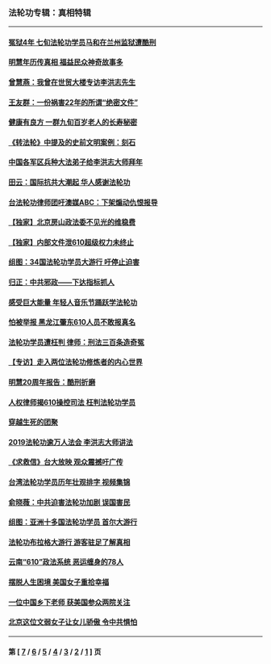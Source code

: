 ### 法轮功专辑：真相特辑
---
#### [冤狱4年 七旬法轮功学员马和在兰州监狱遭酷刑](../../pages/nf4389/n13304688.md?12270430) 
#### [明慧年历传真相 福益民众神奇故事多](../../pages/nf4389/n13294545.md?12270430) 
#### [曾慧燕：我曾在世贸大楼专访李洪志先生](../../pages/nf4389/n12898729.md?12270430) 
#### [王友群：一份祸害22年的所谓“绝密文件”](../../pages/nf4389/n12871750.md?12270430) 
#### [健康有良方 一群九旬百岁老人的长寿秘密](../../pages/nf4389/n12847475.md?12270430) 
#### [《转法轮》中提及的史前文明案例：刻石](../../pages/nf4389/n12758577.md?12270430) 
#### [中国各军区兵种大法弟子给李洪志大师拜年](../../pages/nf4389/n12750047.md?12270430) 
#### [田云：国际抗共大潮起 华人感谢法轮功](../../pages/nf4389/n12357708.md?12270430) 
#### [台法轮功律师团吁澳媒ABC：下架煽动仇恨报导](../../pages/nf4389/n12279917.md?12270430) 
#### [【独家】北京房山政法委不见光的维稳费](../../pages/nf4389/n12031979.md?12270430) 
#### [【独家】内部文件泄610超级权力未终止](../../pages/nf4389/n12023895.md?12270430) 
#### [组图：34国法轮功学员大游行 吁停止迫害](../../pages/nf4389/n11492658.md?12270430) 
#### [归正：中共邪政——下达指标抓人](../../pages/nf4389/n11474770.md?12270430) 
#### [感受巨大能量 年轻人音乐节踊跃学法轮功](../../pages/nf4389/n11441981.md?12270430) 
#### [怕被举报 黑龙江肇东610人员不敢报真名](../../pages/nf4389/n11436499.md?12270430) 
#### [法轮功学员遭枉判 律师：刑法三百条造奇冤](../../pages/nf4389/n11433943.md?12270430) 
#### [【专访】走入两位法轮功修炼者的内心世界](../../pages/nf4389/n11415623.md?12270430) 
#### [明慧20周年报告：酷刑折磨](../../pages/nf4389/n11387954.md?12270430) 
#### [人权律师揭610操控司法 枉判法轮功学员](../../pages/nf4389/n11313370.md?12270430) 
#### [穿越生死的团聚](../../pages/nf4389/n11258922.md?12270430) 
#### [2019法轮功逾万人法会 李洪志大师讲法](../../pages/nf4389/n11265303.md?12270430) 
#### [《求救信》台大放映 观众震撼吁广传](../../pages/nf4389/n10922251.md?12270430) 
#### [台湾法轮功学员历年壮观排字 视频集锦](../../pages/nf4389/n10878789.md?12270430) 
#### [俞晓薇：中共迫害法轮功加剧 误国害民](../../pages/nf4389/n10859260.md?12270430) 
#### [组图：亚洲十多国法轮功学员 首尔大游行](../../pages/nf4389/n10781149.md?12270430) 
#### [法轮功布拉格大游行 游客驻足了解真相](../../pages/nf4389/n10749360.md?12270430) 
#### [云南“610”政法系统 恶运缠身的78人](../../pages/nf4389/n10747534.md?12270430) 
#### [摆脱人生困境 美国女子重拾幸福](../../pages/nf4389/n10688678.md?12270430) 
#### [一位中国乡下老师 获美国参众两院关注](../../pages/nf4389/n10683927.md?12270430) 
#### [北京这位文弱女子让女儿骄傲 令中共惧怕](../../pages/nf4389/n10668341.md?12270430) 

---
#### 第 [ [7](./7.md?12270430) / [6](./6.md?12270430) / [5](./5.md?12270430) / [4](./4.md?12270430) / [3](./3.md?12270430) / [2](./2.md?12270430) / [1](./1.md?12270430) ] 页
